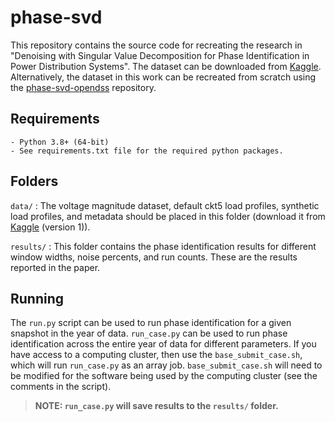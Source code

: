 # **phase-svd**

This repository contains the source code for recreating the research in "Denoising with Singular Value Decomposition for Phase Identification in Power Distribution Systems". The dataset can be downloaded from [Kaggle](https://www.kaggle.com/msk5sdata/phase-svd). Alternatively, the dataset in this work can be recreated from scratch using the [phase-svd-opendss](https://github.com/msk-5s/phase-svd-opendss.git) repository.

## Requirements
    - Python 3.8+ (64-bit)
    - See requirements.txt file for the required python packages.

## Folders
`data/`
: The voltage magnitude dataset, default ckt5 load profiles, synthetic load profiles, and metadata should be placed in this folder (download it from [Kaggle](https://www.kaggle.com/datasets/msk5sdata/phase-svd/versions/1) (version 1)).

`results/`
: This folder contains the phase identification results for different window widths, noise percents, and run counts. These are the results reported in the paper.

## Running
The `run.py` script can be used to run phase identification for a given snapshot in the year of data. `run_case.py` can be used to run phase identification across the entire year of data for different parameters. If you have access to a computing cluster, then use the `base_submit_case.sh`, which will run `run_case.py` as an array job. `base_submit_case.sh` will need to be modified for the software being used by the computing cluster (see the comments in the script).
> **NOTE: `run_case.py` will save results to the `results/` folder.**
